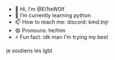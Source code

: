 - 👋 Hi, I’m @El1teW0lf
- 🌱 I’m currently learning python
- 📫 How to reach me: discord: kmd.tnjr
- 😄 Pronouns: he/him
- ⚡ Fun fact: idk man I'm trying my best

<!---
El1teW0lf/El1teW0lf is a ✨ special ✨ repository because its `README.md` (this file) appears on your GitHub profile.
You can click the Preview link to take a look at your changes.
--->
je soutiens les lgbt
